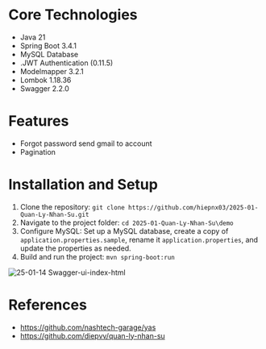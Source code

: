 # Core Technologies
- Java 21
- Spring Boot 3.4.1
- MySQL Database
- .JWT Authentication (0.11.5)
- Modelmapper 3.2.1
- Lombok 1.18.36
- Swagger 2.2.0
  
# Features
- Forgot password send gmail to account
- Pagination
  
# Installation and Setup
1. Clone the repository: `git clone https://github.com/hiepnx03/2025-01-Quan-Ly-Nhan-Su.git`
2. Navigate to the project folder: `cd 2025-01-Quan-Ly-Nhan-Su\demo`
3. Configure MySQL: Set up a MySQL database, create a copy of `application.properties.sample`, rename it `application.properties`, and update the properties as needed.
4. Build and run the project: `mvn spring-boot:run`

![25-01-14 Swagger-ui-index-html](https://github.com/user-attachments/assets/fb2252c5-ccdf-4b74-ab9f-73011ea83269)


# References
- https://github.com/nashtech-garage/yas
- https://github.com/diepvv/quan-ly-nhan-su
